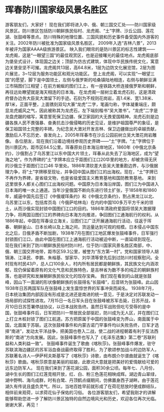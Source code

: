 # 珲春防川国家级风景名胜区
游客朋友们，大家好！
现在我们即将进入中、俄、朝三国交汇处——防川国家级风景区。防川景区包括防川朝鲜族民俗村、龙虎阁、“土”字牌、沙丘公园、莲花湖、张鼓峰等景点。防川特殊的地理位置、三国风貌和历史事件备受国内外游客的关注。2002年防川被批准为国家级风景名胜区， 2009年入选“吉林八景”，2013年被评为国家AAAA级旅游景区。
映入我们眼帘的是防川景区的标志性建筑——龙虎阁，这是“一眼望三国”的最佳观赏区，也是迎接曙光的最佳地点。龙虎阁底部为堡垒式设计，体现国之边关；顶部为仿古式建筑，体现中华民族传统文化，寓意边关堡垒坚不可摧。龙虎阁共13层，高64.8米，1层为边防文化展览馆，2层为图片展览，3~12层为服务功能区和观光功能区。
登上龙虎阁，可以实现“一眼望三国”的愿望，脚下是中国领土，左侧与俄罗斯的哈桑镇陆地相连，右侧与朝鲜豆满江市隔图们江相望；在前方蜿蜒的图们江上，有一座铁路大桥连接俄罗斯和朝鲜，再往远处瞭望就是海天相连的日本海。
在龙虎阁一层树立着龙虎石刻，这是清政府督办边务大臣吴大澂留下的手迹。石刻为不规则花岗岩，高1.4米、宽1.38米、厚1米，正面平整，上面镌刻双勾大篆“龙虎”二字，笔画匀称，字体凝重端庄，颇显龙虎威风之气，因此被称其为龙虎石，左下端刻楷书“吴大澂书”。“龙虎”二字是龙盘虎踞的缩写，寓意誓死保卫边疆、保卫家园的大无畏爱国精神。龙虎石刻是边疆各族人民不畏强暴、奋勇抗击沙俄侵略的历史见证，是维护祖国尊严的象征，是保卫祖国领土完整的丰碑。为纪念吴大澂对开发吉林、保卫边疆做出的卓越贡献，激励后人不忘历史、奋发向上，2005年珲春市在沙丘公园前树立吴大澂花岗岩雕像。
各位朋友，现在我们沿着边境线参观历史界碑——“土”字牌。“土”字牌位于防川景区内，距市区64.5公里。珲春原处日本海沿岸地区，1860年《中俄北京条约》，沙俄割占了乌苏里江以东中国大片领土，珲春从此失去了沿海地区，成为“望海之地”。作为界碑的“土”字牌本应立于距图们江口20华里的地方，却被贪得无厌的沙俄立于距图们江口46 华里处。1886年清钦差大臣吴大澂重勘边界，与沙俄据理力争，将“土”字牌移至现址，并争回中国从图们江的出海权。现在，“土”字牌已不再作为界碑，是省级文物，也是省级爱国主义教育基地和国防教育基地。
来到这里很多人都关心图们江出海权问题。中国原为日本海沿岸国，图们江为中国进入日本海的唯一水上通道。当年沙皇俄国不断向东进行领土扩张，于1858年和1860年，威逼中国先后签订《中俄瑷珲条约》和《中俄北京条约》，割占黑龙江以北、乌苏里江以东，包括库页岛（今俄萨哈林岛）在内的中国100多万平方千米的领土，从而沙俄实现封锁中国图们江口的目的。1886年清政府爱国将领吴大澂据理力争，将两国沿图们江的界碑向日本海方向推进，争回图们江通海航行的权利。从1886年起，中国在珲春设立海关，沿图们江广泛开展通海航行活动，往返于珲春、朝鲜釜山、日本长崎以及上海之间，货运量达到可观的规模。日本侵占中国东北之后，日俄矛盾不断加剧，1938年7月在图们江地区爆发张鼓峰事件，日军强行封锁图们江口，由此中国在图们江上通海航行活动被迫中断，一直延续到现在。
现在我们来到了防川朝鲜族民俗村防川村，位于防川国家风景名胜区南部，中、俄、朝三国交界地带，距市区59.3公里，被誉为“东方第一村”。党和国家领导人胡锦涛、江泽民、李鹏、朱榕基、邹家华、刘华清等曾先后到过防川村视察慰问。全村现有村民43户，总人口100余人，村内所有居民都是朝鲜族，其民族文化内涵浓郁，现仍保留着原有的文化气息和民族特色，是吉林省为数不多的纯正的朝鲜族村落，也是研究和发展朝鲜族民俗文化的现存宝典。
我们现在看到的山就是张鼓峰，因山下一面湖的形状像朝鲜族的长鼓得名“长鼓峰”，后音转为张鼓峰。此山因1938年日苏两国军队在张鼓峰上发生震惊世界的军事冲突而闻名。
1938年7月，日本统治集团内部因没有形成是北进还是南进的统一意见，于是决定对苏联发动一场局部的试探性进攻。7月15日一名日军头目在张鼓峰被苏军击毙，日苏开战，8月10日日苏签署停战协议，以日本战败告终。虽然日军战败但吃亏受辱的是中国，张鼓峰事件后，日军把防川一带居民全部驱赶，防川成为无人区，并在图们江上打立木桩封锁了图们江航道。苏方把原属于中国的张鼓峰变为界山，南面属于中国，北面属于苏联。这次张鼓峰事件和内蒙古诺门罕事件均以失败告终，日军才选择“南进”，发动太平洋战争，把美国也卷入二战，使二战的进程朝着有利于反法西斯的“南进”方向发展。因此，张鼓峰事件也写入了《毛泽东选集》第二卷“苏联利益和人类利益一致”。
张鼓峰事件诞生了歌曲《喀秋莎》。张鼓峰事件爆发，驻守苏联滨海边疆区的苏军浴血奋战最终取得了胜利，为了歌颂参加战斗的边防军人，苏联著名诗人—伊萨柯夫斯基写了《喀秋莎》诗歌，由布朗介尔谱曲就诞生了《喀秋莎》歌曲。喀秋莎原意是美丽的姑娘，此歌词大意就是把美好的爱情献给可爱的远东边防军人。
现在我们来到了莲花湖公园，面积30余公顷。每年七、八月份，湖中生长的图们江红莲竞相开放，红、白、粉三色莲花相映成辉。湖边青山翠绿，湖中野鸭、海鸟成群，时有白鹭、丹顶鹤点缀期间，仿佛置身西子湖畔。由于莲花湖久有传说且盛负灵气，所以，当地百姓早前就形成了在荷花怒放时便成群结队，相伴前来观荷，以求荷花仙子保佑的习俗。
各位游客朋友们，希望我刚才的讲解能够帮助您进一步了解防川景区独特的自然边境风光和历史，欢迎各位再次光临。谢谢大家，再见！
